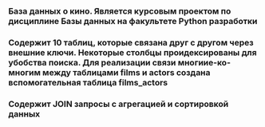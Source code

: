 ### База данных о кино. Является курсовым проектом по дисциплине Базы данных на факультете Python разработки

### Содержит 10 таблиц, которые связана друг с другом через внешние ключи. Некоторые столбцы проидексированы для убобства поиска. Для реализации связи многиие-ко-многим между таблицами films и actors создана вспомогательная таблица films_actors

### Содержит JOIN запросы с агрегацией и сортировкой данных